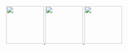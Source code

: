 <a href="https://github.com/p4kz/a-deco" target="_blank"> 
<img src="https://i.imgur.com/LVI3goy.png" width="100px">
</a>

<a href="https://github.com/p4kz/four-k" target="_blank"> 
<img src="https://i.imgur.com/GKDsDgn.png" width="100px">
</a>

<a href="https://github.com/p4kz/almost-secret-project" target="_blank"> 
<img src="https://i.imgur.com/tRpO0ip.png" width="100px">
</a>
